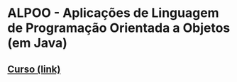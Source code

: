 # ALPOO - Aplicações de Linguagem de Programação Orientada a Objetos (em Java)


## [Curso (link)](../../indie/java/java2.html)


<!-- ## Trabalho (APS)

- [Roteiro para a apresentação e entrega do trabalho](alpoo_files/aps/APS_ALPOO_2024.pdf)

## Ementa

- Parte 01 - Programação orientada a eventos: separação de ações e eventos
- Parte 02 - Padrões de Arquitetura: MVC
  - pacotes awt e Swing
- Parte 03 - Padrões de Arquitetura: DAO
  - pacote JDBC
 -->
